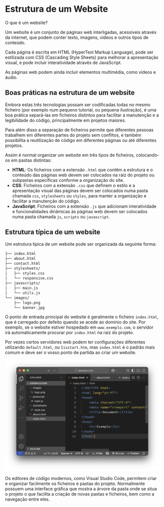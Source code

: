 # Estrutura de um Website

O que é um website?

Um website é um conjunto de páginas web interligadas, acessíveis através da internet, que podem conter texto, imagens, vídeos e outros tipos de conteúdo. 

Cada página é escrita em HTML (HyperText Markup Language), pode ser estilizada com CSS (Cascading Style Sheets) para melhorar a apresentação visual, e pode incluir interatividade através de JavaScript. 

As páginas web podem ainda incluir elementos multimédia, como vídeos e áudio.

## Boas práticas na estrutura de um website

Embora estas três tecnologias possam ser codificadas todas no mesmo ficheiro (por exemplo num pequeno tutorial, ou pequena ilustração), é uma boa prática separá-las em ficheiros distintos para facilitar a manutenção e a legibilidade do código, principalmente em projetos maiores. 

Para além disso a separação de ficheiros permite que diferentes pessoas trabalhem em diferentes partes do projeto sem conflitos, e também possibilita a reutilização de código em diferentes páginas ou até diferentes projetos.

Assim é normal organizar um website em três tipos de ficheiros, colocando-os em pastas distintas:

- **HTML**: Os ficheiros com a extensão `.html` que contêm a estrutura e o conteúdo das páginas web devem ser colocados na raiz do projeto ou subpastas específicas conforme a organização do site.
- **CSS**: Ficheiros com a extensão `.css` que definem o estilo e a apresentação visual das páginas devem ser colocados numa pasta chamada `css`, `stylesheets` ou `styles`, para manter a organização e facilitar a manutenção do código.
- **JavaScript**: Ficheiros com a extensão `.js` que adicionam interatividade e funcionalidades dinâmicas às páginas web devem ser colocados numa pasta chamada `js`, `scripts` ou `javascript`.


## Estrutura típica de um website

Um estrutura típica de um website pode ser organizada da seguinte forma:

```website/
├── index.html
├── about.html
├── contact.html
├── stylesheets/
│   ├── styles.css
│   └── responsive.css
├── javascripts/
│   ├── main.js
│   └── utils.js
└── images/
    ├── logo.png
    └── banner.jpg
```

O ponto de entrada principal do website é geralmente o ficheiro `index.html`, que é carregado por defeito quando se acede ao domínio do site. Por exemplo, se o website estiver hospedado em `www.exemplo.com`, o servidor irá automaticamente procurar por `index.html` na raiz do projeto. 

Por vezes certos servidores web podem ter configurações diferentes utilizando `default.html`, ou `Iisstart.htm`, mas `index.html` é o padrão mais comum e deve ser o vosso ponto de partida ao criar um website.


![Explorador de projetos mostrando a estrutura de pastas e ficheiros](estrutura-de-um-website-assets/image.png)

Os editores de código modernos, como Visual Studio Code, permitem criar e organizar facilmente os ficheiros e pastas do projeto. Normalmente possuem uma interface gráfica que mostra a árvore da pasta onde se situa o projeto o que facilita a criação de novas pastas e ficheiros, bem como a navegação entre eles. 